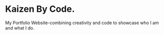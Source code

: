 # Kaizen By Code.
My Portfolio Website-combining creativity and code to showcase who I am and what I do.
